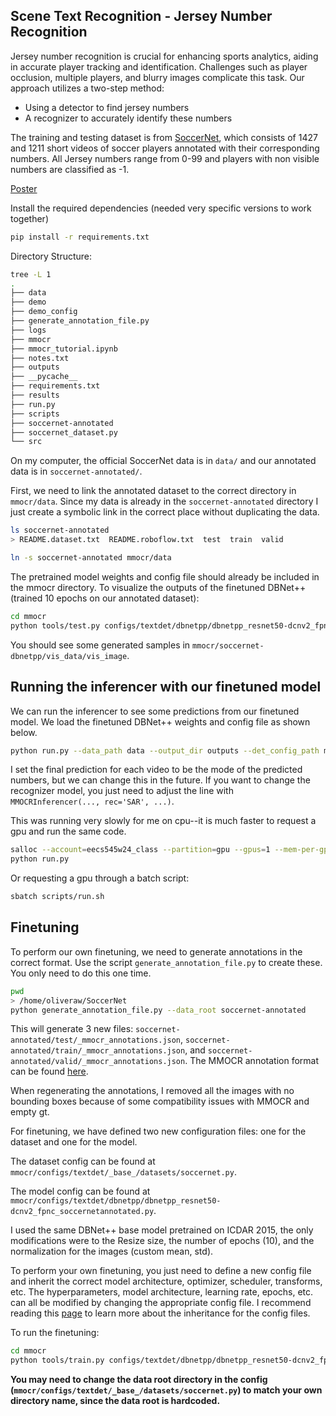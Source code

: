 ## Scene Text Recognition - Jersey Number Recognition

Jersey number recognition is crucial for enhancing sports analytics, aiding in accurate player tracking and identification. Challenges such as player occlusion, multiple players, and blurry images complicate this task. 
Our approach utilizes a two-step method: 
* Using a detector to find jersey numbers
* A recognizer to accurately identify these numbers

The training and testing dataset is from [SoccerNet](https://www.soccer-net.org/tasks/jersey-number-recognition), which consists of 1427 and 1211 short videos of soccer players annotated with their corresponding numbers. All Jersey numbers range from 0-99 and players with non visible numbers are classified as -1. 

[Poster](poster.pdf)


Install the required dependencies (needed very specific versions to work together)
```bash
pip install -r requirements.txt
```

Directory Structure:
```bash
tree -L 1
.
├── data
├── demo
├── demo_config
├── generate_annotation_file.py
├── logs
├── mmocr
├── mmocr_tutorial.ipynb
├── notes.txt
├── outputs
├── __pycache__
├── requirements.txt
├── results
├── run.py
├── scripts
├── soccernet-annotated
├── soccernet_dataset.py
└── src
```
On my computer, the official SoccerNet data is in `data/` and our annotated data is in `soccernet-annotated/`.

First, we need to link the annotated dataset to the correct directory in `mmocr/data`. Since my data is already in the `soccernet-annotated` directory I just create a symbolic link in the correct place without duplicating the data.
```bash
ls soccernet-annotated
> README.dataset.txt  README.roboflow.txt  test  train  valid

ln -s soccernet-annotated mmocr/data
```

The pretrained model weights and config file should already be included in the mmocr directory. To visualize the outputs of the finetuned DBNet++ (trained 10 epochs on our annotated dataset):
```bash
cd mmocr
python tools/test.py configs/textdet/dbnetpp/dbnetpp_resnet50-dcnv2_fpnc_soccernetannotated.py soccernet-dbnetpp/epoch_10.pth --show-dir soccernet-dbnetpp
```
You should see some generated samples in `mmocr/soccernet-dbnetpp/vis_data/vis_image`.

## Running the inferencer with our finetuned model
We can run the inferencer to see some predictions from our finetuned model. We load the finetuned DBNet++ weights and config file as shown below.
```bash
python run.py --data_path data --output_dir outputs --det_config_path mmocr/configs/textdet/dbnetpp/dbnetpp_resnet50-dcnv2_fpnc_soccernetannotated.py --det_weights_path mmocr/soccernet-dbnetpp/epoch_10.pth
```
I set the final prediction for each video to be the mode of the predicted numbers, but we can change this in the future. 
If you want to change the recognizer model, you just need to adjust the line with `MMOCRInferencer(..., rec='SAR', ...)`.

This was running very slowly for me on cpu--it is much faster to request a gpu and run the same code. 
```bash
salloc --account=eecs545w24_class --partition=gpu --gpus=1 --mem-per-gpu=8000 --cpus-per-gpu=3 --time=2:00:00
python run.py
```
Or requesting a gpu through a batch script:
```bash
sbatch scripts/run.sh
```

## Finetuning
To perform our own finetuning, we need to generate annotations in the correct format. Use the script `generate_annotation_file.py` to create these. You only need to do this one time.
```bash
pwd
> /home/oliveraw/SoccerNet
python generate_annotation_file.py --data_root soccernet-annotated
```
This will generate 3 new files: `soccernet-annotated/test/_mmocr_annotations.json`, `soccernet-annotated/train/_mmocr_annotations.json`, and `soccernet-annotated/valid/_mmocr_annotations.json`.
The MMOCR annotation format can be found [here](https://mmocr.readthedocs.io/en/dev-1.x/basic_concepts/datasets.html#ocrdataset). 

When regenerating the annotations, I removed all the images with no bounding boxes because of some compatibility issues with MMOCR and empty gt. 

For finetuning, we have defined two new configuration files: one for the dataset and one for the model.

The dataset config can be found at `mmocr/configs/textdet/_base_/datasets/soccernet.py`. 

The model config can be found at `mmocr/configs/textdet/dbnetpp/dbnetpp_resnet50-dcnv2_fpnc_soccernetannotated.py`.

I used the same DBNet++ base model pretrained on ICDAR 2015, the only modifications were to the Resize size, the number of epochs (10), and the normalization for the images (custom mean, std). 


To perform your own finetuning, you just need to define a new config file and inherit the correct model architecture, optimizer, scheduler, transforms, etc. The hyperparameters, model architecture, learning rate, epochs, etc. can all be modified by changing the appropriate config file.
I recommend reading this [page](https://mmengine.readthedocs.io/en/latest/advanced_tutorials/config.html) to learn more about the inheritance for the config files. 

To run the finetuning:
```bash
cd mmocr
python tools/train.py configs/textdet/dbnetpp/dbnetpp_resnet50-dcnv2_fpnc_soccernetannotated.py --work-dir soccernet-dbnetpp
```

**You may need to change the data root directory in the config (`mmocr/configs/textdet/_base_/datasets/soccernet.py`) to match your own directory name, since the data root is hardcoded.**

